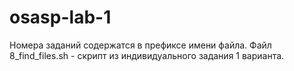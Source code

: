 # osasp-lab-1

Номера заданий содержатся в префиксе имени файла.
Файл 8_find_files.sh - скрипт из индивидуального задания 1 варианта.

